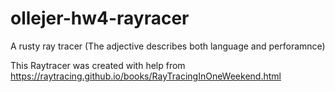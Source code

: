 # ollejer-hw4-rayracer
A rusty ray tracer (The adjective describes both language and perforamnce)

This Raytracer was created with help from https://raytracing.github.io/books/RayTracingInOneWeekend.html
